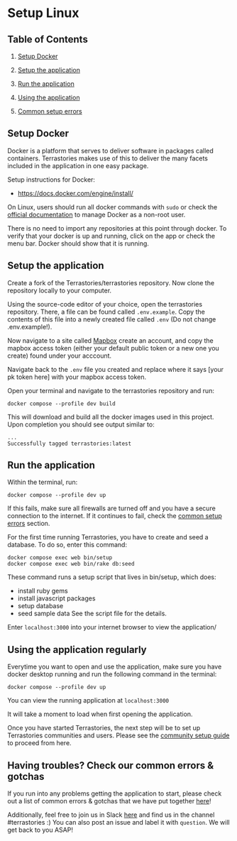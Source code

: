 # Setup Linux

## Table of Contents

1. [Setup Docker](#setup-docker)

2. [Setup the application](#Setup-the-application)

3. [Run the application](#Run-the-application)

4. [Using the application](#using-the-application-regularly)

5. [Common setup errors](#having-troubles-check-our-common-errors--gotchas)

## Setup Docker

Docker is a platform that serves to deliver software in packages called containers. Terrastories makes use of this to deliver the 
many facets included in the application in one easy package. 

Setup instructions for Docker:

- https://docs.docker.com/engine/install/

On Linux, users should run all docker commands with `sudo` or check the [official documentation](https://docs.docker.com/install/linux/linux-postinstall/) to manage Docker as a non-root user.

There is no need to import any repositories at this point through docker. 
To verify that your docker is up and running, click on the app or check the menu bar. Docker should show that it is running.

## Setup the application
Create a fork of the Terrastories/terrastories repository. Now clone the repository locally to your computer. 

Using the source-code editor of your choice, open the terrastories repository. There, a file can be found called `.env.example`. 
Copy the contents of this file into a newly created file called `.env` (Do not change .env.example!).

Now navigate to a site called [Mapbox](https://mapbox.com/signup) create an account, and copy the mapbox access token (either your default public token or a new one you create) found under your acccount. 

Navigate back to the `.env` file you created and replace where it says [your pk token here] with your mapbox access token. 

Open your terminal and navigate to the terrastories repository and run:

```
docker compose --profile dev build
```

This will download and build all the docker images used in this project. Upon completion you should see output similar to:

```
...
Successfully tagged terrastories:latest
```

## Run the application

Within the terminal, run:

```
docker compose --profile dev up
```

If this fails, make sure all firewalls are turned off and you have a secure connection to the internet. If it continues to fail, check 
the [common setup errors](#having-troubles-check-our-common-errors--gotchas) section. 

For the first time running Terrastories, you have to create and seed a database. To do so, enter this command:

```
docker compose exec web bin/setup
docker compose exec web bin/rake db:seed
```

These command runs a setup script that lives in bin/setup, which does:

- install ruby gems
- install javascript packages
- setup database
- seed sample data
See the script file for the details.

Enter `localhost:3000` into your internet browser to view the application/

## Using the application regularly

Everytime you want to open and use the application, make sure you have docker desktop running and run the following command in the terminal: 

```
docker compose --profile dev up
```

You can view the running application at `localhost:3000`

It will take a moment to load when first opening the application.

Once you have started Terrastories, the next step will be to set up Terrastories communities and users. Please see the [community setup guide](COMMUNITY-SETUP.md) to proceed from here.

## Having troubles? Check our common errors & gotchas

If you run into any problems getting the application to start, please check out a list of common errors & gotchas that we have put together [here](https://docs.google.com/document/d/1uSbQl56rAh3AA8Xm7IRZ8qepAMVN55ZOkAqQ8Kh423E/edit)!

Additionally, feel free to join us in Slack [here](https://t.co/kUtI3lnpW1) and find us in the channel #terrastories :) You can also post an issue and label it with `question`. We will get back to you ASAP!
